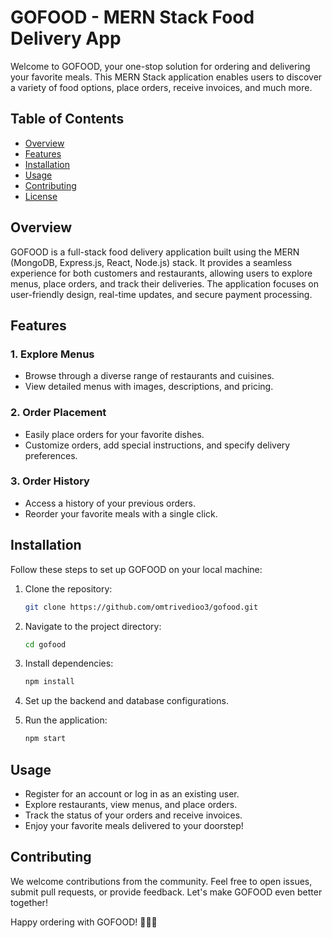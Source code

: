 # GOFOOD - MERN Stack Food Delivery App

Welcome to GOFOOD, your one-stop solution for ordering and delivering your favorite meals. This MERN Stack application enables users to discover a variety of food options, place orders, receive invoices, and much more.

## Table of Contents

- [Overview](#overview)
- [Features](#features)
- [Installation](#installation)
- [Usage](#usage)
- [Contributing](#contributing)
- [License](#license)

## Overview

GOFOOD is a full-stack food delivery application built using the MERN (MongoDB, Express.js, React, Node.js) stack. It provides a seamless experience for both customers and restaurants, allowing users to explore menus, place orders, and track their deliveries. The application focuses on user-friendly design, real-time updates, and secure payment processing.

## Features

### 1. Explore Menus
   - Browse through a diverse range of restaurants and cuisines.
   - View detailed menus with images, descriptions, and pricing.

### 2. Order Placement
   - Easily place orders for your favorite dishes.
   - Customize orders, add special instructions, and specify delivery preferences.

### 3. Order History
   - Access a history of your previous orders.
   - Reorder your favorite meals with a single click.

## Installation

Follow these steps to set up GOFOOD on your local machine:

1. Clone the repository:
   ```bash
   git clone https://github.com/omtrivedioo3/gofood.git
   ```

2. Navigate to the project directory:
   ```bash
   cd gofood
   ```

3. Install dependencies:
   ```bash
   npm install
   ```

4. Set up the backend and database configurations.

5. Run the application:
   ```bash
   npm start
   ```

## Usage

- Register for an account or log in as an existing user.
- Explore restaurants, view menus, and place orders.
- Track the status of your orders and receive invoices.
- Enjoy your favorite meals delivered to your doorstep!

## Contributing

We welcome contributions from the community. Feel free to open issues, submit pull requests, or provide feedback. Let's make GOFOOD even better together!


Happy ordering with GOFOOD! 🍔🍕🍜
